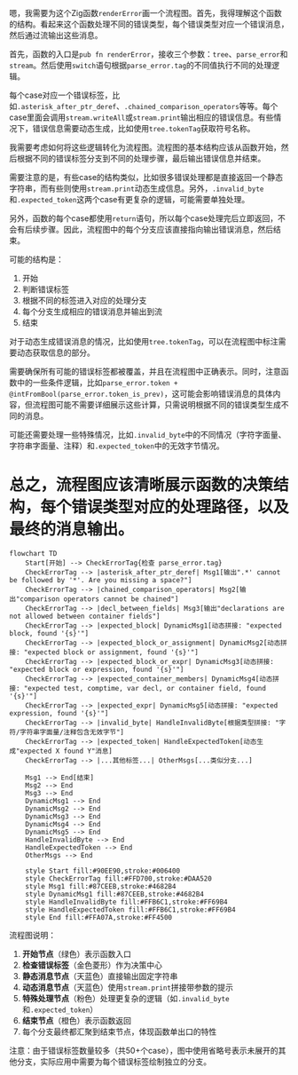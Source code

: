 嗯，我需要为这个Zig函数`renderError`画一个流程图。首先，我得理解这个函数的结构。看起来这个函数处理不同的错误类型，每个错误类型对应一个错误消息，然后通过流输出这些消息。

首先，函数的入口是`pub fn renderError`，接收三个参数：`tree`、`parse_error`和`stream`。然后使用`switch`语句根据`parse_error.tag`的不同值执行不同的处理逻辑。

每个case对应一个错误标签，比如`.asterisk_after_ptr_deref`、`.chained_comparison_operators`等等。每个case里面会调用`stream.writeAll`或`stream.print`输出相应的错误信息。有些情况下，错误信息需要动态生成，比如使用`tree.tokenTag`获取符号名称。

我需要考虑如何将这些逻辑转化为流程图。流程图的基本结构应该从函数开始，然后根据不同的错误标签分支到不同的处理步骤，最后输出错误信息并结束。

需要注意的是，有些case的结构类似，比如很多错误处理都是直接返回一个静态字符串，而有些则使用`stream.print`动态生成信息。另外，`.invalid_byte`和`.expected_token`这两个case有更复杂的逻辑，可能需要单独处理。

另外，函数的每个case都使用`return`语句，所以每个case处理完后立即返回，不会有后续步骤。因此，流程图中的每个分支应该直接指向输出错误消息，然后结束。

可能的结构是：

1. 开始
2. 判断错误标签
3. 根据不同的标签进入对应的处理分支
4. 每个分支生成相应的错误消息并输出到流
5. 结束

对于动态生成错误消息的情况，比如使用`tree.tokenTag`，可以在流程图中标注需要动态获取信息的部分。

需要确保所有可能的错误标签都被覆盖，并且在流程图中正确表示。同时，注意函数中的一些条件逻辑，比如`parse_error.token + @intFromBool(parse_error.token_is_prev)`，这可能会影响错误消息的具体内容，但流程图可能不需要详细展示这些计算，只需说明根据不同的错误类型生成不同的消息。

可能还需要处理一些特殊情况，比如`.invalid_byte`中的不同情况（字符字面量、字符串字面量、注释）和`.expected_token`中的无效字节情况。

总之，流程图应该清晰展示函数的决策结构，每个错误类型对应的处理路径，以及最终的消息输出。
================================================
```mermaid
flowchart TD
    Start[开始] --> CheckErrorTag{检查 parse_error.tag}
    CheckErrorTag --> |asterisk_after_ptr_deref| Msg1[输出".*' cannot be followed by '*'. Are you missing a space?"]
    CheckErrorTag --> |chained_comparison_operators| Msg2[输出"comparison operators cannot be chained"]
    CheckErrorTag --> |decl_between_fields| Msg3[输出"declarations are not allowed between container fields"]
    CheckErrorTag --> |expected_block| DynamicMsg1[动态拼接: "expected block, found '{s}'"]
    CheckErrorTag --> |expected_block_or_assignment| DynamicMsg2[动态拼接: "expected block or assignment, found '{s}'"]
    CheckErrorTag --> |expected_block_or_expr| DynamicMsg3[动态拼接: "expected block or expression, found '{s}'"]
    CheckErrorTag --> |expected_container_members| DynamicMsg4[动态拼接: "expected test, comptime, var decl, or container field, found '{s}'"]
    CheckErrorTag --> |expected_expr| DynamicMsg5[动态拼接: "expected expression, found '{s}'"]
    CheckErrorTag --> |invalid_byte| HandleInvalidByte[根据类型拼接: "字符/字符串字面量/注释包含无效字节"]
    CheckErrorTag --> |expected_token| HandleExpectedToken[动态生成"expected X found Y"消息]
    CheckErrorTag --> |...其他标签...| OtherMsgs[...类似分支...]
    
    Msg1 --> End[结束]
    Msg2 --> End
    Msg3 --> End
    DynamicMsg1 --> End
    DynamicMsg2 --> End
    DynamicMsg3 --> End
    DynamicMsg4 --> End
    DynamicMsg5 --> End
    HandleInvalidByte --> End
    HandleExpectedToken --> End
    OtherMsgs --> End

    style Start fill:#90EE90,stroke:#006400
    style CheckErrorTag fill:#FFD700,stroke:#DAA520
    style Msg1 fill:#87CEEB,stroke:#4682B4
    style DynamicMsg1 fill:#87CEEB,stroke:#4682B4
    style HandleInvalidByte fill:#FFB6C1,stroke:#FF69B4
    style HandleExpectedToken fill:#FFB6C1,stroke:#FF69B4
    style End fill:#FFA07A,stroke:#FF4500
``` 

流程图说明：
1. **开始节点**（绿色）表示函数入口
2. **检查错误标签**（金色菱形）作为决策中心
3. **静态消息节点**（天蓝色）直接输出固定字符串
4. **动态消息节点**（天蓝色）使用`stream.print`拼接带参数的提示
5. **特殊处理节点**（粉色）处理更复杂的逻辑（如`.invalid_byte`和`.expected_token`）
6. **结束节点**（橙色）表示函数返回
7. 每个分支最终都汇聚到结束节点，体现函数单出口的特性

注意：由于错误标签数量较多（共50+个case），图中使用省略号表示未展开的其他分支，实际应用中需要为每个错误标签绘制独立的分支。